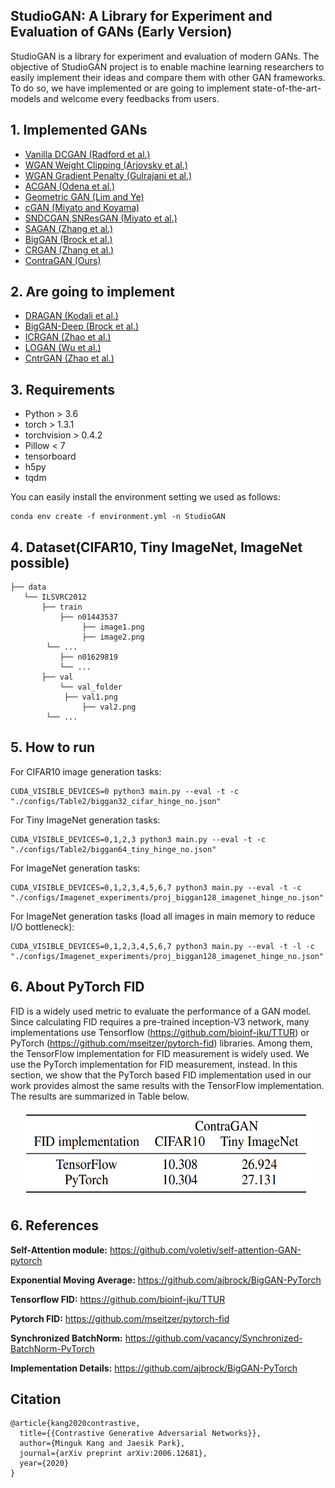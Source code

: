 ## StudioGAN: A Library for Experiment and Evaluation of GANs (Early Version)

StudioGAN is a library for experiment and evaluation of modern GANs. The objective of StudioGAN project is to enable machine learning researchers to easily implement their ideas and compare them with other GAN frameworks. To do so, we have implemented or are going to implement state-of-the-art-models and welcome every feedbacks from users.


## 1. Implemented GANs

* [Vanilla DCGAN (Radford et al.)](https://arxiv.org/abs/1511.06434)
* [WGAN Weight Clipping (Arjovsky et al.)](https://arxiv.org/abs/1701.07875)
* [WGAN Gradient Penalty (Gulrajani et al.)](https://arxiv.org/abs/1704.00028)
* [ACGAN (Odena et al.)](https://arxiv.org/abs/1610.09585)
* [Geometric GAN (Lim and Ye)](https://arxiv.org/abs/1705.02894)
* [cGAN (Miyato and Koyama)](https://arxiv.org/abs/1705.02894)
* [SNDCGAN,SNResGAN (Miyato et al.)](https://arxiv.org/abs/1802.05957)
* [SAGAN (Zhang et al.)](https://arxiv.org/abs/1805.08318)
* [BigGAN (Brock et al.)](https://arxiv.org/abs/1809.11096)
* [CRGAN (Zhang et al.)](https://arxiv.org/abs/1910.12027)
* [ContraGAN (Ours)](https://github.com/)

## 2. Are going to implement

* [DRAGAN (Kodali et al.)](https://arxiv.org/abs/1705.07215)
* [BigGAN-Deep (Brock et al.)](https://arxiv.org/abs/1809.11096)
* [ICRGAN (Zhao et al.)](https://arxiv.org/abs/2002.04724)
* [LOGAN (Wu et al.)](https://arxiv.org/abs/1912.00953)
* [CntrGAN (Zhao et al.)](https://arxiv.org/abs/2006.02595)

## 3. Requirements

- Python > 3.6
- torch > 1.3.1 
- torchvision > 0.4.2
- Pillow < 7 
- tensorboard
- h5py
- tqdm

You can easily install the environment setting we used as follows:

```
conda env create -f environment.yml -n StudioGAN
```

## 4. Dataset(CIFAR10, Tiny ImageNet, ImageNet possible)
```
├── data
   └── ILSVRC2012
       ├── train
           ├── n01443537
     	        ├── image1.png
     	        ├── image2.png
		└── ...
           ├── n01629819
           └── ...
       ├── val
           └── val_folder
	        ├── val1.png
     	        ├── val2.png
		└── ...
```


## 5. How to run

For CIFAR10 image generation tasks:

```
CUDA_VISIBLE_DEVICES=0 python3 main.py --eval -t -c "./configs/Table2/biggan32_cifar_hinge_no.json"
```

For Tiny ImageNet generation tasks:

```
CUDA_VISIBLE_DEVICES=0,1,2,3 python3 main.py --eval -t -c "./configs/Table2/biggan64_tiny_hinge_no.json"
```

For ImageNet generation tasks:

```
CUDA_VISIBLE_DEVICES=0,1,2,3,4,5,6,7 python3 main.py --eval -t -c "./configs/Imagenet_experiments/proj_biggan128_imagenet_hinge_no.json"
```

For ImageNet generation tasks (load all images in main memory to reduce I/O bottleneck):
```
CUDA_VISIBLE_DEVICES=0,1,2,3,4,5,6,7 python3 main.py --eval -t -l -c "./configs/Imagenet_experiments/proj_biggan128_imagenet_hinge_no.json"
```

## 6. About PyTorch FID

FID is a widely used metric to evaluate the performance of a GAN model. Since calculating FID requires a pre-trained inception-V3 network, many implementations use Tensorflow (https://github.com/bioinf-jku/TTUR) or PyTorch (https://github.com/mseitzer/pytorch-fid) libraries. Among them, the TensorFlow implementation for FID measurement is widely used. We use the PyTorch implementation for FID measurement, instead. In this section, we show that the PyTorch based FID implementation used in our work provides almost the same results with the TensorFlow implementation. The results are summarized in Table below.
<p align="center"><img src = 'figures/Table3.png' height = '140px' width = '460px'>

## 6. References

**Self-Attention module:** https://github.com/voletiv/self-attention-GAN-pytorch

**Exponential Moving Average:** https://github.com/ajbrock/BigGAN-PyTorch

**Tensorflow FID:** https://github.com/bioinf-jku/TTUR

**Pytorch FID:** https://github.com/mseitzer/pytorch-fid

**Synchronized BatchNorm:** https://github.com/vacancy/Synchronized-BatchNorm-PyTorch

**Implementation Details:** https://github.com/ajbrock/BigGAN-PyTorch

## Citation
```
@article{kang2020contrastive,
  title={{Contrastive Generative Adversarial Networks}},
  author={Minguk Kang and Jaesik Park},
  journal={arXiv preprint arXiv:2006.12681},
  year={2020}
}
```
